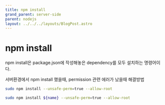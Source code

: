 ```yaml
---
title: npm install
grand_parent: server-side
parent: nodejs
layout: ../../../layouts/BlogPost.astro
---
```


# npm install

npm install은 package.json에 작성해놓은 dependency를 모두 설치하는 명령어이다.

서버환경에서 npm install 했을때, permission 관련 에러가 났을때 해결방법

```bash
sudo npm install --unsafe-perm=true --allow-root
```

```bash
sudo npm install ${name} --unsafe-perm=true --allow-root
```

